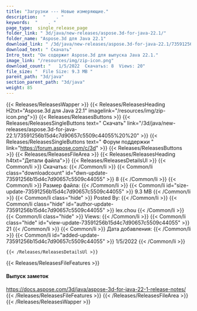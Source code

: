 ```yaml
---
title: "Загрузки --- Новые измеряющие." 
description:  "    . " 
keywords:  "    . " 
page_type:  single_release_page
folder_link: " 3d/java/new-releases/aspose.3d-for-java-22.1/"
folder_name: "Aspose.3d для Java 22.1"
download_link: " /3d/java/new-releases/aspose.3d-for-java-22.1/73591256b15d4c7d90657c5509c44055"
download_text: " Скачать"
Intro_text: "Он содержит Aspose.3d для выпуска Java 22.1."
image_link: "/resources/img/zip-icon.png"
download_count: "   1/5/2022  Скачатьs: 8  Views: 20"
file_size: "  File Size: 9.3 MB "
parent_path: "3d/java"
section_parent_path: "3d/java"
weight: 85
---
```


{{< Releases/ReleasesWapper >}}
  {{< Releases/ReleasesHeading H2txt="Aspose.3d для Java 22.1" imagelink="/resources/img/zip-icon.png">}}
  {{< Releases/ReleasesButtons >}}
    {{< Releases/ReleasesSingleButtons text=" Скачать" link="/3d/java/new-releases/aspose.3d-for-java-22.1/73591256b15d4c7d90657c5509c44055%20%20" >}}
    {{< Releases/ReleasesSingleButtons text=" Форум поддержки " link="https://forum.aspose.com/c/3d" >}}
  {{< Releases/ReleasesButtons >}}
  {{< Releases/ReleasesFileArea >}}
    {{< Releases/ReleasesHeading h4txt="Детали файла">}}
    {{< Releases/ReleasesDetailsUl >}}
            {{< Common/li  >}} Скачатьs: {{< /Common/li >}} 
      {{< Common/li class="downloadcount" id="dwn-update-73591256b15d4c7d90657c5509c44055" >}} 8 {{< /Common/li >}} 
      {{< Common/li  >}} Размер файла: {{< /Common/li >}} 
      {{< Common/li id="size-update-73591256b15d4c7d90657c5509c44055" >}} 9.3 MB {{< /Common/li >}} 
      {{< Common/li  class="hide" >}} Posted By: {{< /Common/li >}} 
      {{< Common/li class="hide" id="author-update-73591256b15d4c7d90657c5509c44055" >}} lex.chou {{< /Common/li >}} 
      {{< Common/li class="hide"  >}} Views: {{< /Common/li >}} 
      {{< Common/li class="hide" id="view-update-73591256b15d4c7d90657c5509c44055" >}} 21 {{< /Common/li >}} 
      {{< Common/li  >}} Дата добавления: {{< /Common/li >}} 
      {{< Common/li id="added-update-73591256b15d4c7d90657c5509c44055" >}} 1/5/2022 {{< /Common/li >}} 

    {{< /Releases/ReleasesDetailsUl >}}

  {{< Releases/ReleasesFileFeatures >}}
      <h4>Выпуск заметок</h4><div><a href="https://docs.aspose.com/3d/java/aspose-3d-for-java-22-1-release-notes/">https://docs.aspose.com/3d/java/aspose-3d-for-java-22-1-release-notes/</a></div>
  {{< /Releases/ReleasesFileFeatures >}}
 {{< /Releases/ReleasesFileArea >}}
{{< /Releases/ReleasesWapper >}}


